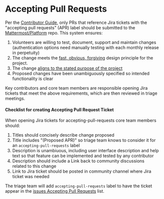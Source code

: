 # Accepting Pull Requests

Per the [Contributor Guide](https://github.com/mattermost/platform/blob/master/CONTRIBUTING.md), only PRs that reference Jira tickets with the "accepting pull requests" (APR) label should be submitted to the [Mattermost/Platform](https://github.com/mattermost/platform) repo. This system ensures:

1. Volunteers are willing to test, document, support and maintain changes (authentication options need manually testing with each monthly release in perpetuity)
2. The change meets the [fast, obvious, forgiving](http://www.mattermost.org/design-principles/) design principle for the project.
3. The change [aligns to the stated purpose of the project](http://www.mattermost.org/vision/#mattermost-teams-v1)
4. Proposed changes have been unambiguously specified so intended functionality is clear
 
Key contributors and core team members are responsible opening Jira tickets that meet the above requirements, which are then reviewed in triage meetings. 

#### Checklist for creating Accepting Pull Request Ticket 

When opening Jira tickets for accepting-pull-requests core team members should:

1. Titles should concisely describe change proposed
2. Title includes "(Proposed APR)" so triage team knows to consider it for an `accepting-pull-requests` label
3. Description is unambiuous, including user interface description and help text so that feature can be implemented and tested by any contributor
4. Description should include a Link back to community discussions related to this change
5. Link to Jira ticket should be posted in community channel where Jira ticket was needed 

The triage team will add `accepting-pull-requests` label to have the ticket appear in the [issues Accepting Pull Requests](https://mattermost.atlassian.net/issues/?filter=10101) list. 

